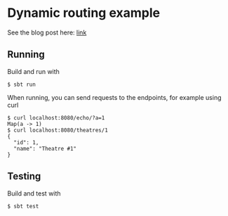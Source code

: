 # Dynamic routing example

See the blog post here:
[link](#)

## Running

Build and run with

```
$ sbt run
```

When running, you can send requests to the endpoints, for example using curl

```
$ curl localhost:8080/echo/?a=1
Map(a -> 1)
$ curl localhost:8080/theatres/1
{
  "id": 1,
  "name": "Theatre #1"
}
```

## Testing

Build and test with

```
$ sbt test
```
